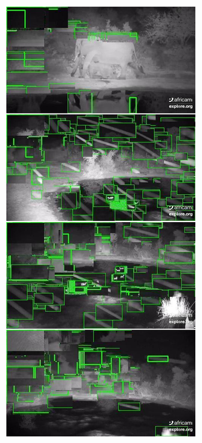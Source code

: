 ![20200622-231421-234426](in/20200622/20200622-231421-234426_0_.jpg)
![20200622-234431-000001](in/20200622/20200622-234431-000001_0_.jpg)
![20200623-000006-003011](in/20200623/20200623-000006-003011_0_.jpg)
![20200623-003016-010021](in/20200623/20200623-003016-010021_0_.jpg)
